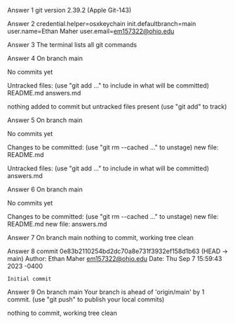 Answer 1
git version 2.39.2 (Apple Git-143)

Answer 2
credential.helper=osxkeychain
init.defaultbranch=main
user.name=Ethan Maher
user.email=em157322@ohio.edu

Answer 3
The terminal lists all git commands

Answer 4
On branch main

No commits yet

Untracked files:
  (use "git add <file>..." to include in what will be committed)
        README.md
        answers.md

nothing added to commit but untracked files present (use "git add" to track)

Answer 5
On branch main

No commits yet

Changes to be committed:
  (use "git rm --cached <file>..." to unstage)
        new file:   README.md

Untracked files:
  (use "git add <file>..." to include in what will be committed)
        answers.md

Answer 6
On branch main

No commits yet

Changes to be committed:
  (use "git rm --cached <file>..." to unstage)
        new file:   README.md
        new file:   answers.md

Answer 7
On branch main
nothing to commit, working tree clean

Answer 8
commit 0e83b2110254bd2dc70a8e731f3932ef158d1b63 (HEAD -> main)
Author: Ethan Maher <em157322@ohio.edu>
Date:   Thu Sep 7 15:59:43 2023 -0400

    Initial commit

Answer 9
On branch main
Your branch is ahead of 'origin/main' by 1 commit.
  (use "git push" to publish your local commits)

nothing to commit, working tree clean

